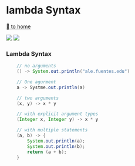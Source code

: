 # lambda Syntax
[ :running: to home][link-home]

<img src="https://img.shields.io/badge/by-Ale.Fuentes.edu-informational?style=for-the-badge&logoColor=white&color=cdcdcd" /> <img src="https://img.shields.io/badge/Java-ED8B00?style=for-the-badge&logo=openjdk&logoColor=white" />



### Lambda Syntax

```java
    // no arguments
    () -> System.out.println("ale.fuentes.edu")

    // One agurment
    a -> Systme.out.println(a)

    // two arguments
    (x, y) -> x * y

    // with explicit argument types
    (Integer x, Integer y) -> x * y

    // with multiple statements
    (a, b) -> {
        System.out.println(a);
        System.out.println(b);
        return (a + b);
    }
```

<!-- links -->
[link-home]: ../README.md